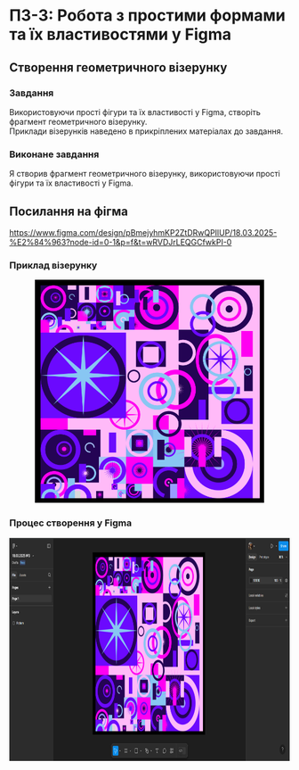 # ПЗ-3: Робота з простими формами та їх властивостями у Figma  
## Створення геометричного візерунку  

### Завдання  
Використовуючи прості фігури та їх властивості у Figma, створіть фрагмент геометричного візерунку.  
Приклади візерунків наведено в прикріплених матеріалах до завдання.  

### Виконане завдання  
Я створив фрагмент геометричного візерунку, використовуючи прості фігури та їх властивості у Figma.  

## Посилання на фігма
https://www.figma.com/design/pBmejyhmKP2ZtDRwQPIlUP/18.03.2025-%E2%84%963?node-id=0-1&p=f&t=wRVDJrLEQGCfwkPI-0

### Приклад візерунку  
<p align="center">
  <img src="images/Pattern.png" height="400px">
</p>  

### Процес створення у Figma  
<p align="center">
  <img src="images/Figma(workspace).png" height="400px">
</p>
